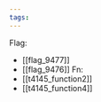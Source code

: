 ```yaml
---
tags:
---
```

Flag:
- [[flag_9477]]
- [[flag_9476]]
Fn:
- [[t4145_function2]]
- [[t4145_function4]]
